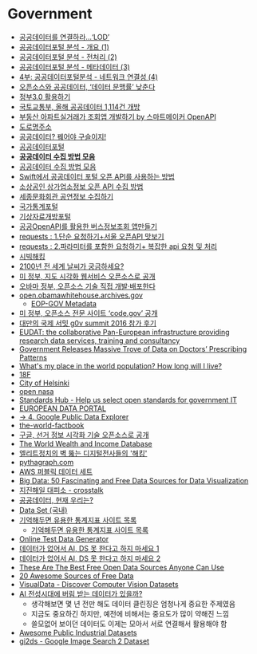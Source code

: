Government
==========
* [공공데이터를 연결하라…‘LOD’](http://www.bloter.net/archives/225165)
* [공공데이터포털 분석 - 개요 (1)](https://brunch.co.kr/@haklaekim/3/)
* [공공데이터포털 분석 - 전처리 (2)](https://brunch.co.kr/@haklaekim/7/)
* [공공데이터포털 분석 - 메타데이터 (3)](https://brunch.co.kr/@haklaekim/6/)
* [4부: 공공데이터포털분석 - 네트워크 연결성 (4)](https://brunch.co.kr/@haklaekim/8)
* [오픈소스와 공공데이터, ‘데이터 문맹률’ 낮춘다](http://www.bloter.net/archives/225576)
* [정부3.0 활용하기](http://www.gov30.go.kr/gov30/int/intro6.do)
* [국토교통부, 올해 공공데이터 1,114건 개방](http://platum.kr/archives/37597)
* [부동산 아파트실거래가 조회앱 개발하기 by 스마트메이커 OpenAPI](http://blog.naver.com/userf73/220850076903)
* [도로명주소](http://www.juso.go.kr/)
* [공공데이터? 꿰어야 구슬이지!](http://www.bloter.net/archives/254926)
* [공공데이터포털](https://www.data.go.kr)
* **[공공데이터 수집 방법 모음](http://nbviewer.jupyter.org/gist/KevinSHNa/241047f159ed955d5efbb7a861cb891c)**
* [공공데이터 수집 방법 모음](http://nbviewer.jupyter.org/format/slides/gist/DrKevin22/241047f159ed955d5efbb7a861cb891c#/)
* [Swift에서 공공데이터 포털 오픈 API를 사용하는 방법](https://www.seongmin.org/blog/swift/public-data-usage)
* [소상공인 상가업소정보 오픈 API 수집 방법](http://nbviewer.jupyter.org/format/slides/gist/DrKevin22/82faa8276352f7a2a8ed7ade997966d1#/)
* [세종문화회관 공연정보 수집하기](http://nbviewer.jupyter.org/format/slides/gist/DrKevin22/e0bef6f047fd64d15d11e07a22385d03#/)
* [국가통계포털](http://kosis.kr/)
* [기상자료개방포털](https://data.kma.go.kr/)
* [공공OpenAPI를 활용한 버스정보조회 앱만들기](http://seadr22.blog.me/221018437461)
* [requests : 1.단순 요청하기+서울 오픈API 맛보기](http://everypython.com/archives/302)
* [requests : 2.파라미터를 포함한 요청하기+ 복잡한 api 요청 및 처리](http://everypython.com/archives/307)
* [시빅해킹](http://www.bloter.net/archives/229794)
* [2100년 전 세계 날씨가 궁금하세요?](http://techholic.co.kr/archives/35197)
* [미 정부, 지도 시각화 웹서비스 오픈소스로 공개](http://www.bloter.net/archives/237222)
* [오바마 정부, 오픈소스 기술 직접 개발·배포한다](http://www.bloter.net/archives/251945)
* [open.obamawhitehouse.archives.gov](https://open.obamawhitehouse.archives.gov/)
  * [EOP-GOV Metadata](https://gist.github.com/maxogden/d1e3f14bb9253ef9638a40826b000f08)
* [미 정부, 오픈소스 전문 사이트 ‘code.gov’ 공개](http://www.bloter.net/archives/267157)
* [대만의 국제 서밋 g0v summit 2016 참가 후기](https://medium.com/wagl-art/wagl-network-%EB%8C%80%EB%A7%8C%EC%9D%98-%EA%B5%AD%EC%A0%9C-%EC%84%9C%EB%B0%8B-g0v-summit-2016-%EC%B0%B8%EA%B0%80-%ED%9B%84%EA%B8%B0-9c253abc87c6)
* [EUDAT: the collaborative Pan-European infrastructure providing research data services, training and consultancy](https://www.eudat.eu/)
* [Government Releases Massive Trove of Data on Doctors’ Prescribing Patterns](http://www.propublica.org/article/government-releases-massive-trove-of-data-on-doctors-prescribing-patterns)
* [What's my place in the world population? How long will I live?](http://population.io/)
* [18F](https://18f.gsa.gov/)
* [City of Helsinki](https://github.com/City-of-Helsinki/)
* [open nasa](https://open.nasa.gov/)
* [Standards Hub - Help us select open standards for government IT](https://standards.data.gov.uk/)
* [EUROPEAN DATA PORTAL](http://www.europeandataportal.eu/en/)
* [-> 4. Google Public Data Explorer](http://www.diygenius.com/12-lesser-known-google-projects-that-are-absolutely-amazing/)
* [the-world-factbook](https://www.cia.gov/library/publications/the-world-factbook/)
* [구글, 선거 정보 시각화 기술 오픈소스로 공개](http://www.bloter.net/archives/264554)
* [The World Wealth and Income Database](http://www.wid.world/)
* [엘리트정치의 벽 뚫는 디지털전사들의 '해킹'](http://v.media.daum.net/v/20161114094605164)
* [pythagraph.com](http://www.pythagraph.com/)
* [AWS 퍼블릭 데이터 세트](https://aws.amazon.com/ko/public-datasets/)
* [Big Data: 50 Fascinating and Free Data Sources for Data Visualization](https://www.bigdatanews.datasciencecentral.com/profiles/blogs/big-data-50-fascinating-and-free-data-sources-for-data)
* [지진해일 대피소 - crosstalk](https://statkclee.github.io/viz/viz-earthquake-shelter.html)
* [공공데이터, 현재 우리는?](https://www.slideshare.net/onlyjiny/ss-86835970)
* [Data Set (국내)](http://www.kucomputationalthink.org/index.php/6-4-data-set-domestic/)
* [기억해두면 유용한 통계지표 사이트 목록](https://kwarehouse.blogspot.com/2018/09/blog-post_7.html)
  * [기억해두면 유용한 통계지표 사이트 목록](https://1boon.daum.net/ppss/5bc438b56a8e51000127dcab)
* [Online Test Data Generator](https://www.onlinedatagenerator.com/)
* [데이터가 없어서 AI, DS 못 한다고 하지 마세요 1](https://brunch.co.kr/@fermat39/60)
* [데이터가 없어서 AI, DS 못 한다고 하지 마세요 2](https://brunch.co.kr/@fermat39/61)
* [These Are The Best Free Open Data Sources Anyone Can Use](https://medium.freecodecamp.org/https-medium-freecodecamp-org-best-free-open-data-sources-anyone-can-use-a65b514b0f2d)
* [20 Awesome Sources of Free Data](https://www.searchenginejournal.com/free-data-sources/302601)
* [VisualData - Discover Computer Vision Datasets](https://www.visualdata.io/)
* [AI 전성시대에 버림 받는 데이터가 있을까?](https://www.wizmusa.net/1170964138)
  * 생각해보면 몇 년 전만 해도 데이터 클린징은 엄청나게 중요한 주제였음
  * 지금도 중요하긴 하지만, 예전에 비해서는 중요도가 많이 약해진 느낌
  * 쓸모없어 보이던 데이터도 이제는 모아서 서로 연결해서 활용해야 함
* [Awesome Public Industrial Datasets](https://github.com/makinarocks/awesome-industrial-machine-datasets)
* [gi2ds - Google Image Search 2 Dataset](https://github.com/fast-ai-kr/ko-translation/blob/master/tools/gi2ds.md)
